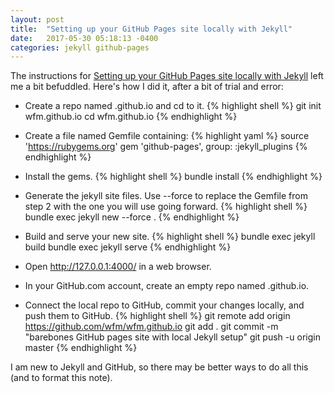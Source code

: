 ```yaml
---
layout: post
title:  "Setting up your GitHub Pages site locally with Jekyll"
date:   2017-05-30 05:18:13 -0400
categories: jekyll github-pages
---
```

The instructions for [Setting up your GitHub Pages site locally with Jekyll][local-jekyll] left me a bit befuddled. Here's how I did it, after a bit of trial and error:

- Create a repo named <user>.github.io and cd to it.
{% highlight shell %}
git init wfm.github.io
cd wfm.github.io
{% endhighlight %}

- Create a file named Gemfile containing:
{% highlight yaml %}
source 'https://rubygems.org'
gem 'github-pages', group: :jekyll_plugins
{% endhighlight %}

- Install the gems.
{% highlight shell %}
bundle install
{% endhighlight %}

- Generate the jekyll site files. Use --force to replace the Gemfile from step 2 with the one you will use going forward.
{% highlight shell %}
bundle exec jekyll new --force .
{% endhighlight %}

- Build and serve your new site.
{% highlight shell %}
bundle exec jekyll build
bundle exec jekyll serve
{% endhighlight %}

- Open http://127.0.0.1:4000/ in a web browser.

- In your GitHub.com account, create an empty repo named <user>.github.io.

- Connect the local repo to GitHub, commit your changes locally, and push them to GitHub.
{% highlight shell %}
git remote add origin https://github.com/wfm/wfm.github.io
git add .
git commit -m "barebones GitHub pages site with local Jekyll setup"
git push -u origin master 
{% endhighlight %}

I am new to Jekyll and GitHub, so there may be better ways to do all this (and to format this note).

[local-jekyll]: https://help.github.com/articles/setting-up-your-github-pages-site-locally-with-jekyll/
